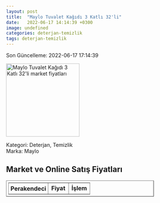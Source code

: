 ```yaml
---
layout: post
title:  "Maylo Tuvalet Kağıdı 3 Katlı 32'li"
date:   2022-06-17 14:14:39 +0300
image: undefined
categories: deterjan-temizlik
tags: deterjan-temizlik
---
```


Son Güncelleme: 2022-06-17 17:14:39

<img src="undefined" width="200" alt="Maylo Tuvalet Kağıdı 3 Katlı 32'li market fiyatları" />

Kategori: Deterjan, Temizlik
<br />
Marka: Maylo

<h2>Market ve Online Satış Fiyatları</h2>

<table border="1" style="padding: 5px;width:80%;">
  <tr>
    <td style="padding: 5px;"><strong>Perakendeci</strong></td>
    <td><strong>Fiyat</strong></td>
    <td><strong>İşlem</strong></td>
  </tr>
  
</table>
